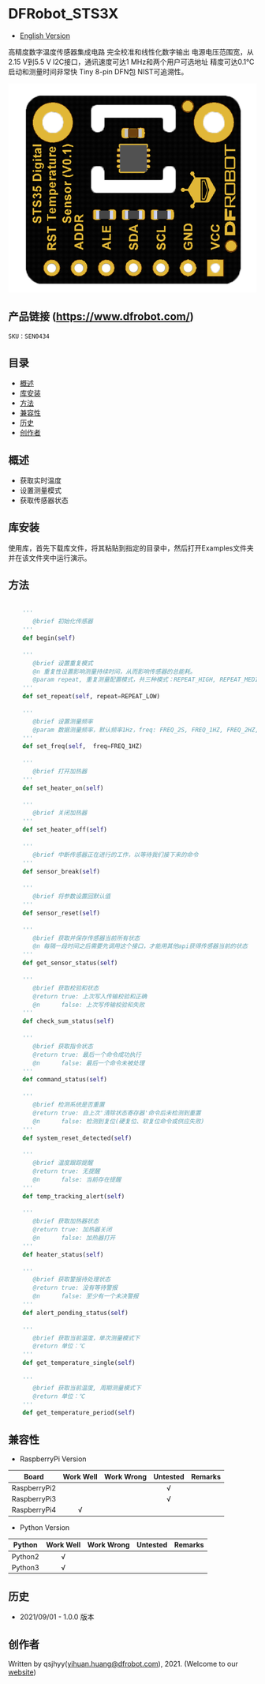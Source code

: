 # DFRobot_STS3X
* [English Version](./README.md)

高精度数字温度传感器集成电路
完全校准和线性化数字输出
电源电压范围宽，从2.15 V到5.5 V
I2C接口，通讯速度可达1
MHz和两个用户可选地址
精度可达0.1°C
启动和测量时间非常快
Tiny 8-pin DFN包
NIST可追溯性。

![正反面svg效果图](../../resources/images/STS35.png)

## 产品链接 (https://www.dfrobot.com/)
    SKU：SEN0434


## 目录

* [概述](#概述)
* [库安装](#库安装)
* [方法](#方法)
* [兼容性](#兼容性)
* [历史](#历史)
* [创作者](#创作者)


## 概述

* 获取实时温度
* 设置测量模式
* 获取传感器状态


## 库安装

使用库，首先下载库文件，将其粘贴到指定的目录中，然后打开Examples文件夹并在该文件夹中运行演示。

## 方法

```python

    '''
       @brief 初始化传感器
    '''
    def begin(self)

    '''
       @brief 设置重复模式
       @n 重复性设置影响测量持续时间，从而影响传感器的总能耗。
       @param repeat, 重复测量配置模式，共三种模式：REPEAT_HIGH, REPEAT_MEDIUM, REPEAT_LOW
    '''
    def set_repeat(self, repeat=REPEAT_LOW)

    '''
       @brief 设置测量频率
       @param 数据测量频率，默认频率1Hz，freq: FREQ_2S, FREQ_1HZ, FREQ_2HZ, FREQ_4HZ, FREQ_10HZ
    '''
    def set_freq(self,  freq=FREQ_1HZ)

    '''
       @brief 打开加热器
    '''
    def set_heater_on(self)

    '''
       @brief 关闭加热器
    '''
    def set_heater_off(self)

    '''
       @brief 中断传感器正在进行的工作，以等待我们接下来的命令
    '''
    def sensor_break(self)

    '''
       @brief 将参数设置回默认值
    '''
    def sensor_reset(self)

    '''
       @brief 获取并保存传感器当前所有状态
       @n 每隔一段时间之后需要先调用这个接口，才能用其他api获得传感器当前的状态
    '''
    def get_sensor_status(self)

    '''
       @brief 获取校验和状态
       @return true: 上次写入传输校验和正确
       @n      false: 上次写传输校验和失败
    '''
    def check_sum_status(self)

    '''
       @brief 获取指令状态
       @return true: 最后一个命令成功执行
       @n      false: 最后一个命令未被处理
    '''
    def command_status(self)

    '''
       @brief 检测系统是否重置
       @return true: 自上次'清除状态寄存器'命令后未检测到重置
       @n      false: 检测到复位(硬复位、软复位命令或供应失败)
    '''
    def system_reset_detected(self)

    '''
       @brief 温度跟踪提醒
       @return true: 无提醒
       @n      false: 当前存在提醒
    '''
    def temp_tracking_alert(self)

    '''
       @brief 获取加热器状态
       @return true: 加热器关闭
       @n      false: 加热器打开
    '''
    def heater_status(self)

    '''
       @brief 获取警报待处理状态
       @return true: 没有等待警报
       @n      false: 至少有一个未决警报
    '''
    def alert_pending_status(self)

    '''
       @brief 获取当前温度，单次测量模式下
       @return 单位：℃
    '''
    def get_temperature_single(self)

    '''
       @brief 获取当前温度, 周期测量模式下
       @return 单位：℃
    '''
    def get_temperature_period(self)

```


## 兼容性

* RaspberryPi Version

| Board        | Work Well | Work Wrong | Untested | Remarks |
| ------------ | :-------: | :--------: | :------: | ------- |
| RaspberryPi2 |           |            |    √     |         |
| RaspberryPi3 |           |            |    √     |         |
| RaspberryPi4 |     √     |            |          |         |

* Python Version

| Python  | Work Well | Work Wrong | Untested | Remarks |
| ------- | :-------: | :--------: | :------: | ------- |
| Python2 |     √     |            |          |         |
| Python3 |     √     |            |          |         |


## 历史

- 2021/09/01 - 1.0.0 版本


## 创作者

Written by qsjhyy(yihuan.huang@dfrobot.com), 2021. (Welcome to our [website](https://www.dfrobot.com/))
